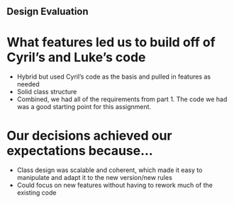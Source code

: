 
## Design Evaluation
# What features led us to build off of Cyril’s and Luke’s code
  * Hybrid but used Cyril’s code as the basis and pulled in features as needed
  * Solid class structure
  * Combined, we had all of the requirements from part 1. The code we had was a good starting point for this assignment.
# Our decisions achieved our expectations because…
  * Class design was scalable and coherent, which made it easy to manipulate and adapt it to the new version/new rules
  * Could focus on new features without having to rework much of the existing code
